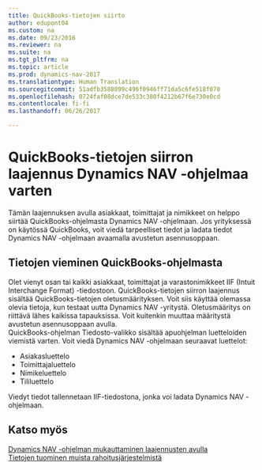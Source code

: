 ```yaml
---
title: QuickBooks-tietojen siirto
author: edupont04
ms.custom: na
ms.date: 09/23/2016
ms.reviewer: na
ms.suite: na
ms.tgt_pltfrm: na
ms.topic: article
ms.prod: dynamics-nav-2017
ms.translationtype: Human Translation
ms.sourcegitcommit: 51adfb3588099c496f0946ff71da5c6fe518f070
ms.openlocfilehash: 0724faf08dce7de533c380f4212b67f6e730e0cd
ms.contentlocale: fi-fi
ms.lasthandoff: 06/26/2017

---
```


# <a name="the-quickbooks-data-migration-extension-for-dynamics-nav"></a>QuickBooks-tietojen siirron laajennus Dynamics NAV -ohjelmaa varten
Tämän laajennuksen avulla asiakkaat, toimittajat ja nimikkeet on helppo siirtää QuickBooks-ohjelmasta Dynamics NAV -ohjelmaan. Jos yrityksessä on käytössä QuickBooks, voit viedä tarpeelliset tiedot ja ladata tiedot Dynamics NAV -ohjelmaan avaamalla avustetun asennusoppaan.  

## <a name="exporting-data-from-quickbooks"></a>Tietojen vieminen QuickBooks-ohjelmasta
Olet vienyt osan tai kaikki asiakkaat, toimittajat ja varastonimikkeet IIF (Intuit Interchange Format) -tiedostoon. QuickBooks-tietojen siirron laajennus sisältää QuickBooks-tietojen oletusmäärityksen. Voit siis käyttää olemassa olevia tietoja, kun testaat uutta Dynamics NAV -yritystä. Oletusmääritys on riittävä lähes kaikissa tapauksissa. Voit kuitenkin muuttaa määritystä avustetun asennusoppaan avulla.  
QuickBooks-ohjelman Tiedosto-valikko sisältää apuohjelman luetteloiden viemistä varten. Voit viedä Dynamics NAV -ohjelmaan seuraavat luettelot:
- Asiakasluettelo
- Toimittajaluettelo
- Nimikeluettelo
- Tililuettelo  

Viedyt tiedot tallennetaan IIF-tiedostona, jonka voi ladata Dynamics NAV -ohjelmaan.

## <a name="see-also"></a>Katso myös  
[Dynamics NAV -ohjelman mukauttaminen laajennusten avulla](ui-extensions.md)  
[Tietojen tuominen muista rahoitusjärjestelmistä](upload-data.md)  

